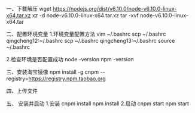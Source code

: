 
一、下载解压
wget https://nodejs.org/dist/v6.10.0/node-v6.10.0-linux-x64.tar.xz
xz -d node-v6.10.0-linux-x64.tar.xz
tar -xvf node-v6.10.0-linux-x64.tar

二、配置环境变量
1.环境变量配置方法
vim ~/.bashrc
scp ~/.bashrc  qingcheng12:~/.bashrc
scp ~/.bashrc  qingcheng13:~/.bashrc
source   ~/.bashrc

2.检查环境是否配置成功
node -version
npm -version

三、安装淘宝镜像
npm install -g cnpm --registry=https://registry.npm.taobao.org

四、上传文件

五、	安装并启动
1.安装
cnpm install
npm install
2.启动
cnpm start
npm start




